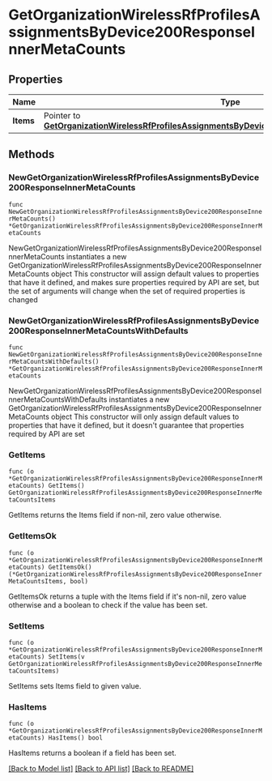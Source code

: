 # GetOrganizationWirelessRfProfilesAssignmentsByDevice200ResponseInnerMetaCounts

## Properties

Name | Type | Description | Notes
------------ | ------------- | ------------- | -------------
**Items** | Pointer to [**GetOrganizationWirelessRfProfilesAssignmentsByDevice200ResponseInnerMetaCountsItems**](GetOrganizationWirelessRfProfilesAssignmentsByDevice200ResponseInnerMetaCountsItems.md) |  | [optional] 

## Methods

### NewGetOrganizationWirelessRfProfilesAssignmentsByDevice200ResponseInnerMetaCounts

`func NewGetOrganizationWirelessRfProfilesAssignmentsByDevice200ResponseInnerMetaCounts() *GetOrganizationWirelessRfProfilesAssignmentsByDevice200ResponseInnerMetaCounts`

NewGetOrganizationWirelessRfProfilesAssignmentsByDevice200ResponseInnerMetaCounts instantiates a new GetOrganizationWirelessRfProfilesAssignmentsByDevice200ResponseInnerMetaCounts object
This constructor will assign default values to properties that have it defined,
and makes sure properties required by API are set, but the set of arguments
will change when the set of required properties is changed

### NewGetOrganizationWirelessRfProfilesAssignmentsByDevice200ResponseInnerMetaCountsWithDefaults

`func NewGetOrganizationWirelessRfProfilesAssignmentsByDevice200ResponseInnerMetaCountsWithDefaults() *GetOrganizationWirelessRfProfilesAssignmentsByDevice200ResponseInnerMetaCounts`

NewGetOrganizationWirelessRfProfilesAssignmentsByDevice200ResponseInnerMetaCountsWithDefaults instantiates a new GetOrganizationWirelessRfProfilesAssignmentsByDevice200ResponseInnerMetaCounts object
This constructor will only assign default values to properties that have it defined,
but it doesn't guarantee that properties required by API are set

### GetItems

`func (o *GetOrganizationWirelessRfProfilesAssignmentsByDevice200ResponseInnerMetaCounts) GetItems() GetOrganizationWirelessRfProfilesAssignmentsByDevice200ResponseInnerMetaCountsItems`

GetItems returns the Items field if non-nil, zero value otherwise.

### GetItemsOk

`func (o *GetOrganizationWirelessRfProfilesAssignmentsByDevice200ResponseInnerMetaCounts) GetItemsOk() (*GetOrganizationWirelessRfProfilesAssignmentsByDevice200ResponseInnerMetaCountsItems, bool)`

GetItemsOk returns a tuple with the Items field if it's non-nil, zero value otherwise
and a boolean to check if the value has been set.

### SetItems

`func (o *GetOrganizationWirelessRfProfilesAssignmentsByDevice200ResponseInnerMetaCounts) SetItems(v GetOrganizationWirelessRfProfilesAssignmentsByDevice200ResponseInnerMetaCountsItems)`

SetItems sets Items field to given value.

### HasItems

`func (o *GetOrganizationWirelessRfProfilesAssignmentsByDevice200ResponseInnerMetaCounts) HasItems() bool`

HasItems returns a boolean if a field has been set.


[[Back to Model list]](../README.md#documentation-for-models) [[Back to API list]](../README.md#documentation-for-api-endpoints) [[Back to README]](../README.md)


